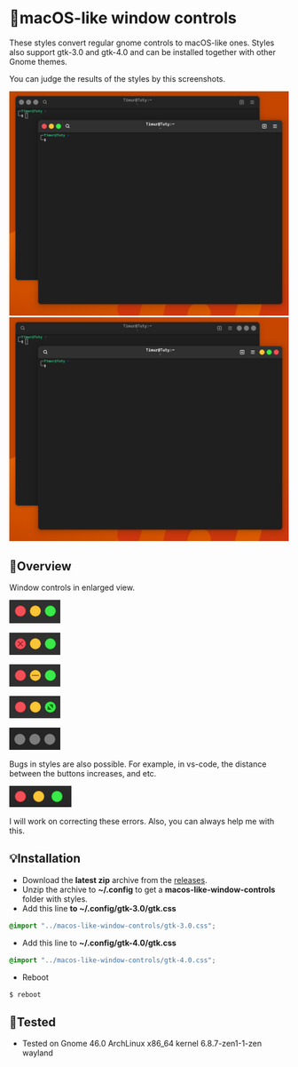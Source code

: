 # 🤡macOS-like window controls

These styles convert regular gnome controls to macOS-like ones.
Styles also support gtk-3.0 and gtk-4.0 and can be installed together with other Gnome themes.

You can judge the results of the styles by this screenshots.

![Left position](./assets/image-1.png)
![Right position](./assets/image-7.png)

## 🌟Overview
Window controls in enlarged view.

![active](./assets/image-5.png)

![close](./assets/image-2.png)

![minimize](./assets/image-3.png)

![maximize](./assets/image-4.png)

![backdrop](./assets/image-6.png)

Bugs in styles are also possible. For example, in vs-code, the distance between the buttons increases, and etc.

![bug](./assets/image-8.png)

I will work on correcting these errors. Also, you can always help me with this.


## 💡Installation
* Download the **latest zip** archive from the [releases](https://github.com/timurtuty/macos-theme-window-controls/releases).
* Unzip the archive to **~/.config** to get a **macos-like-window-controls** folder with styles.
* Add this line **to ~/.config/gtk-3.0/gtk.css**
```css
@import "../macos-like-window-controls/gtk-3.0.css";
```
* Add this line to **~/.config/gtk-4.0/gtk.css**
```css
@import "../macos-like-window-controls/gtk-4.0.css";
```
* Reboot
```bash
$ reboot
```

## 🏮Tested
* Tested on Gnome 46.0 ArchLinux x86_64 kernel 6.8.7-zen1-1-zen wayland
